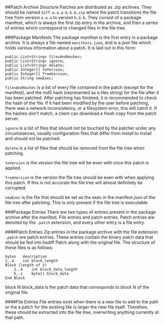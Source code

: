 ##Patch Archive Structure
Patches are distributed as .zip archives. They should be named `diff-a.a.a-b.b.b.zip` where the patch transitions the
file tree from version `a.a.a` to version `b.b.b`. They consist of a package manifest, which is always the first zip 
entry in the archive, and then a series of entries which correspond to changed files in the file tree.
 
###Package Manifests 
The package manifest is the first entry in a package archive. It is always a file named `manifests.json`, and is a json
file which holds various information about a patch. It is laid out in this form:
 
    public List<String> filesAndHashes;
    public List<String> ignore;
    public List<String> delete;
    public Integer[] toVersion;
    public Integer[] fromVersion;
    public String newExec;
    
`filesAndHashes` is a list of every file contained in the patch (except for the manifest), and the md5 hash (represented
as a Hex string) for the file after it has been patched. After patching has finished, it is recommended to check the
hash of the file. If it had been modified by the user before patching, there was a network inconsistency, or a
filesystem error, this will catch it. If the hashes don't match, a client can download a fresh copy from the patch
server. 

`ignore` is a list of files that should not be touched by the patcher under any circumstances, usually configuration
files that differ from install to install and should not be patched.

`delete` is a list of files that should be removed from the file tree when patching.

`toVersion` is the version the file tree will be even with once this patch is applied.

`fromVersion` is the version the file tree should be even with when applying this patch. If this is not accurate the
file tree will almost definitely be corrupted.

`newExec` is the file that should be set as the exec in the manifest.json of the file tree after patching.
This is only present if the file tree is executable.

###Package Entries
There are two types of entries present in the package archive after the manifest. File entries and patch entries. Patch
entries are denoted by the `.patch` extension, and every other entry is a file entry. 

####Patch Entries
Zip entries in the package archive with the file extension `.patch` are patch entries. These entries contain the binary
patch data that should be fed into bsdiff Patch along with the original file. The structure of these files is as
follows:

    bytes   description
    1..4    int block_length
    Block (length of z)
        1..4    int block_data_length
        5..z    byte[] block_data
    End Block
        
block N block_data is the patch data that corresponds to block N of the original file.

####File Entries
File entries exist when there is a new file to add to the path or the a patch for the existing file is larger the new
file itself. Therefore, these should be extracted into the file tree, overwriting anything currently at that path.